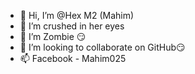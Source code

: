 - 👋 Hi, I’m @Hex M2 (Mahim) 
- 👀 I’m crushed in her eyes
- 🌱 I’m Zombie 😏
- 💞️ I’m looking to collaborate on GitHub😏
- 📫 Facebook - Mahim025 

<!---
Hex M2 is a ✨ special ✨ repository because its `README.md` (this file) appears on your GitHub profile.
You can click the Preview link to take a look at your changes.
--->
